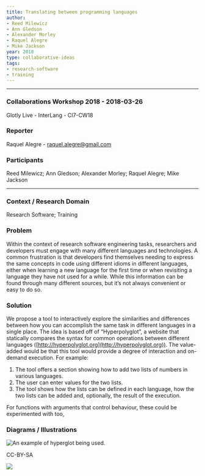 ```yaml
---
title: Translating between programming languages
author:
- Reed Milewicz
- Ann Gledson
- Alexander Morley
- Raquel Alegre
- Mike Jackson
year: 2018
type: collaborative-ideas
tags:
- research-software
- training
---
```


<hr>

### Collaborations Workshop 2018 - 2018-03-26

Glotly Live - InterLang - CI7-CW18

### **Reporter**

Raquel Alegre - raquel.alegre@gmail.com

### **Participants**

Reed Milewicz; Ann Gledson; Alexander Morley; Raquel Alegre; Mike Jackson

---

### **Context / Research Domain**

Research Software; Training

### **Problem**

Within the context of research software engineering tasks, researchers and developers must engage with many different languages and technologies. A common frustration is that developers find themselves needing to express the same concepts in code using different idioms in different languages, either when learning a new language for the first time or when revisiting a language they have not used for a while. While this information can be found through many different sources, but it’s not always convenient or easy to do so.

### **Solution**

We propose a tool to interactively explore the similarities and differences between how you can accomplish the same task in different languages in a single place. The idea is based off of “Hyperpolyglot”, a website that statically compares the syntax for common operations between different languages ([http://hyperpolyglot.org](http://hyperpolyglot.org)). The value-added would be that this tool would provide a degree of interaction and on-demand execution. For example:

1. The tool offers a section showing how to add two lists of numbers in various languages.
2. The user can enter values for the two lists.
3. The tool shows how the lists can be defined in each language, how the two lists can be added and, optionally, the result of the execution.

For functions with arguments that control behaviour, these could be experimented with too,


### **Diagrams / Illustrations**


![An example of hyperglot being used.](../images/cw18-hyperglot.png)

CC-BY-SA 

![](../images/cw18-hyperglot2.png)
